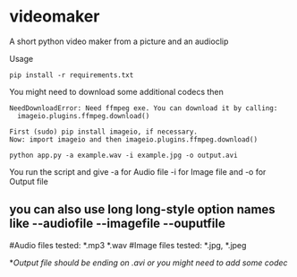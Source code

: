 # videomaker
A short python video maker from a picture and an audioclip

Usage
```
pip install -r requirements.txt
```
You might need to download some additional codecs then
```
NeedDownloadError: Need ffmpeg exe. You can download it by calling:
  imageio.plugins.ffmpeg.download()
```
```
First (sudo) pip install imageio, if necessary.
Now: import imageio and then imageio.plugins.ffmpeg.download()
```

```
python app.py -a example.wav -i example.jpg -o output.avi
```
You run the script and give -a for Audio file -i for Image file and -o for Output file
## you can also use long long-style option names like --audiofile --imagefile --ouputfile


#Audio files tested:
    *.mp3 
    *.wav
#Image files tested:
    *.jpg, *.jpeg
    
**Output file should be ending on *.avi or you might need to add some codec**
